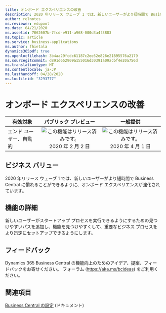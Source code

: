 ```yaml
---
title: オンボード エクスペリエンスの改善
description: 2020 年リリース ウェーブ 1 では、新しいユーザーがより短時間で Business Central に慣れることができるように、オンボード エクスペリエンスが強化されています。
author: relnotes
ms.reviewer: edupont
ms.date: 04/21/2020
ms.assetid: 7062607b-7fcd-e911-a968-000d3a4f3883
ms.topic: article
ms.service: business-applications
ms.author: fhietala
dynamics365pdf: true
ms.openlocfilehash: 3b4aa29fcdc61187c2ee52e826e21895576a2179
ms.sourcegitcommit: d891d652909a155016d30391a09acbf4e20a756d
ms.translationtype: HT
ms.contentlocale: ja-JP
ms.lasthandoff: 04/28/2020
ms.locfileid: "3293777"
---
```

# <a name="improved-onboarding-experience"></a>オンボード エクスペリエンスの改善


| 有効対象    |  パブリック プレビュー | 一般提供 | 
| ---------- | :----------: |:----------: |
|エンド ユーザー、自動的|![この機能はリリース済みです。](/dynamics365-release-plan/media/green-checkmark.png "この機能はリリース済みです。") 2020 年 2 月 2 日| ![この機能はリリース済みです。](/dynamics365-release-plan/media/green-checkmark.png "この機能はリリース済みです。") 2020 年 4 月 1 日|


## <a name="business-value"></a>ビジネス バリュー
<!-- bv start -->
2020 年リリース ウェーブ 1 では、新しいユーザーがより短時間で Business Central に慣れることができるように、オンボード エクスペリエンスが強化されています。
<!-- bv end -->



## <a name="feature-details"></a>機能の詳細
<!--feature detail start -->
新しいユーザーがスタートアップ プロセスを実行できるようにするための見つけやすいパスを追加し、機能を見つけやすくして、重要なビジネス プロセスをより迅速にセットアップできるようにします。
<!--feature detail end -->






## <a name="tell-us-what-you-think"></a>フィードバック
Dynamics 365 Business Central の機能向上のためのアイデア、提案、フィードバックをお寄せください。 フォーラム (https://aka.ms/bcideas) をご利用ください。




## <a name="see-also"></a>関連項目

<!--docs start-->
[Business Central の設定](https://docs.microsoft.com/dynamics365/business-central/setup) (ドキュメント)
<!--docs end-->
